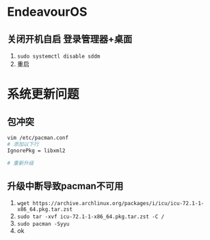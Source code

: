 # EndeavourOS

## 关闭开机自启 登录管理器+桌面

1. `sudo systemctl disable sddm`
2. 重启

# 系统更新问题

## 包冲突

```bash
vim /etc/pacman.conf
# 添加以下行
IgnorePkg = libxml2

# 重新升级
```

## 升级中断导致pacman不可用

1. `wget https://archive.archlinux.org/packages/i/icu/icu-72.1-1-x86_64.pkg.tar.zst`
2. `sudo tar -xvf icu-72.1-1-x86_64.pkg.tar.zst -C /`
3. `sudo pacman -Syyu`
4. ok